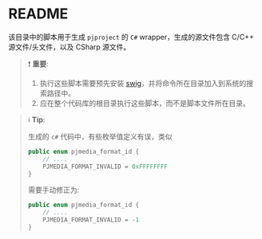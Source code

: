 # README

该目录中的脚本用于生成 `pjproject` 的 `C#` wrapper，生成的源文件包含 C/C++ 源文件/头文件，以及 CSharp 源文件。

> ❗ **重要**:
>
> 1. 执行这些脚本需要预先安装 [swig][]，并将命令所在目录加入到系统的搜索路径中。
> 1. 应在整个代码库的根目录执行这些脚本，而不是脚本文件所在目录。

> ℹ️ **Tip**:
>
> 生成的 `c#` 代码中，有些枚举值定义有误，类似
>
> ```csharp
> public enum pjmedia_format_id {
>     // ....
>     PJMEDIA_FORMAT_INVALID = 0xFFFFFFFF
> }
> ```
>
> 需要手动修正为:
>
> ```csharp
> public enum pjmedia_format_id {
>     // ....
>     PJMEDIA_FORMAT_INVALID = -1
> }
> ```

[swig]: http://swig.org/ "SWIG is an interface compiler that connects programs written in C and C++ with scripting languages such as Perl, Python, Ruby, and Tcl."
